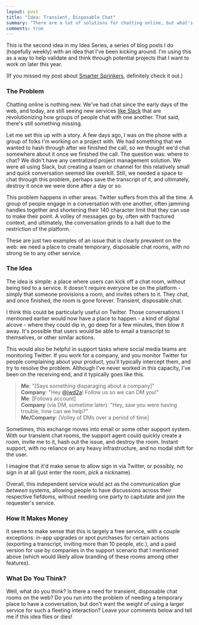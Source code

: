 ```yaml
---
layout: post
title: "Idea: Transient, Disposable Chat"
summary: "There are a lot of solutions for chatting online, but what's missing is an unattached, transient chat that can be invoked at random."
comments: true
---
```


This is the second idea in my Idea Series, a series of blog posts I do (hopefully weekly) with an idea that I've been kicking around. I'm using this as a way to help validate and think through potential projects that I want to work on later this year.

(If you missed my post about [Smarter Sprinkers](http://justindavis.co/2015/07/08/smarter-sprinkers/), definitely check it out.)

### The Problem

Chatting online is nothing new. We've had chat since the early days of the web, and today, are still seeing new services [like Slack](http://slack.com) that are revolutionizing how groups of people chat with one another. That said, there's still something missing.

Let me set this up with a story. A few days ago, I was on the phone with a group of folks I'm working on a project with. We had something that we wanted to hash through after we finished the call, so we thought we'd chat somewhere about it once we finished the call. The question was: where to chat? We didn't have any centralized project management solution. We were all using Slack, but creating a team or channel for this relatively small and quick conversation seemed like overkill. Still, we needed a space to chat through this problem, perhaps save the transcript of it, and ultimately, destroy it once we were done after a day or so.

This problem happens in other areas. Twitter suffers from this all the time. A group of people engage in a conversation with one another, often jamming handles together and shortening their 140 character limit that they can use to make their point. A volley of messages go by, often with fractured context, and ultimately, the conversation grinds to a halt due to the restriction of the platform.

These are just two examples of an issue that is clearly prevalent on the web: we need a place to create temporary, disposable chat rooms, with no strong tie to any other service.

### The Idea

The idea is simple: a place where users can kick off a chat room, without being tied to a service. It doesn't require everyone be on the platform - simply that someone provisions a room, and invites others to it. They chat, and once finished, the room is gone forever. Transient, disposable chat.

I think this could be particularly useful on Twitter. Those conversations I mentioned earlier would now have a place to happen - a kind of digital alcove - where they could dip in, go deep for a few minutes, then blow it away. It's possible that users would be able to email a transcript to themselves, or other similar actions.

This would also be helpful in support tasks where social media teams are monitoring Twitter. If you work for a company, and you monitor Twitter for people complaining about your product, you'll typically intercept them, and try to resolve the problem. Although I've never worked in this capacity, I've been on the receiving end, and it typically goes like this.

> **Me**: "[Says something disparaging about a company]"  
> **Company**: "Hey [@jwd2a](http://twitter.com/jwd2a)! Follow us so we can DM you!"  
> **Me**: [Follows account]  
> **Company** (via DM, sometime later): "Hey, saw you were having trouble, how can we help?"  
> **Me/Company**: [Volley of DMs over a period of time]

Sometimes, this exchange moves into email or some other support system. With our transient chat rooms, the support agent could quickly create a room, invite me to it, hash out the issue, and destroy the room. Instant support, with no reliance on any heavy infrastructure, and no modal shift for the user.

I imagine that it'd make sense to allow sign in via Twitter, or possibly, no sign in at all (just enter the room, pick a nickname).

Overall, this independent service would act as the communication glue _between_ systems, allowing people to have discussions across their respective fiefdoms, without needing one party to capitulate and join the requester's service.

### How It Makes Money

It seems to make sense that this is largely a free service, with a couple exceptions: in-app upgrades or spot purchases for certain actions (exporting a transcript, inviting more than 10 people, etc.), and a paid version for use by companies in the support scenario that I mentioned above (which would likely allow branding of these rooms among other features).

### What Do You Think?

Well, what do you think? Is there a need for transient, disposable chat rooms on the web? Do you run into the problem of needing a temporary place to have a conversation, but don't want the weight of using a larger service for such a fleeting interaction? Leave your comments below and tell me if this idea flies or dies!
